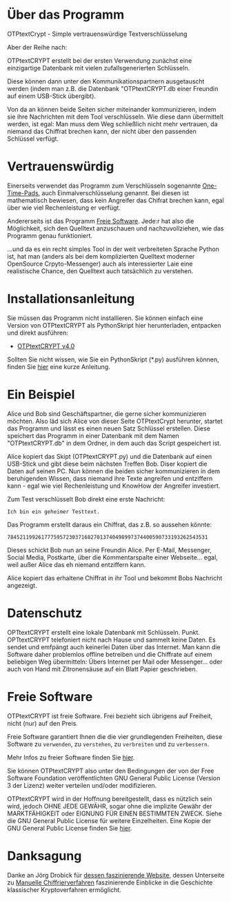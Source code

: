 # Über das Programm
OTPtextCrypt - Simple vertrauenswürdige Textverschlüsselung
 
Aber der Reihe nach:

OTPtextCRYPT erstellt bei der ersten Verwendung zunächst eine einzigartige Datenbank mit vielen zufallsgenerierten Schlüsseln.

Diese können dann unter den Kommunikationspartnern ausgetauscht werden (indem man z.B. die Datenbank "OTPtextCRYPT.db einer Freundin auf einem USB-Stick übergibt).

Von da an können beide Seiten sicher miteinander kommunizieren, indem sie ihre Nachrichten mit dem Tool verschlüsseln. Wie diese dann übermittelt werden, ist egal: Man muss dem Weg schließlich nicht mehr vertrauen, da niemand das Chiffrat brechen kann, der nicht über den passenden Schlüssel verfügt.

# Vertrauenswürdig
Einerseits verwendet das Programm zum Verschlüsseln sogenannte [One-Time-Pads](https://de.wikipedia.org/wiki/One-Time-Pad), auch Einmalverschlüsselung genannt. Bei diesen ist mathematisch bewiesen, dass kein Angreifer das Chifrat brechen kann, egal über wie viel Rechenleistung er verfügt.

Andererseits ist das Programm [Freie Software](https://fsfe.org/freesoftware/freesoftware.de.html). Jede:r hat also die Möglichkeit, sich den Quelltext anzuschauen und nachzuvollziehen, wie das Programm genau funktioniert. 

...und da es ein recht simples Tool in der weit verbreiteten Sprache Python ist, hat man (anders als bei dem komplizierten Quelltext moderner OpenSource Crpyto-Messenger) auch als interessierter Laie eine realistische Chance, den Quelltext auch tatsächlich zu verstehen.

# Installationsanleitung
Sie müssen das Programm nicht installieren. Sie können einfach eine Version von OTPtextCRYPT als PythonSkript hier herunterladen, entpacken und direkt ausführen:

- [OTPtextCRYPT v4.0](https://github.com/lehrerlaempel/OTPtextCRYPT/archive/v4.0.zip)

Sollten Sie nicht wissen, wie Sie ein PythonSkript (*.py) ausführen können, finden Sie [hier](https://github.com/lehrerlaempel/pythonstarten) eine kurze Anleitung.

# Ein Beispiel
Alice und Bob sind Geschäftspartner, die gerne sicher kommunizieren möchten. Also läd sich Alice von dieser Seite OTPtextCrypt herunter, startet das Programm und lässt es einen neuen Satz Schlüssel erstellen. Diese speichert das Programm in einer Datenbank mit dem Namen "OTPtextCRYPT.db" in dem Ordner, in dem auch das Script gespeichert ist.

Alice kopiert das Skipt (OTPtextCRYPT.py) und die Datenbank auf einen USB-Stick und gibt diese beim nächsten Treffen Bob. Diser kopiert die Daten auf seinen PC. Nun können die beiden sicher kommunizieren in dem beruhigenden Wissen, dass niemand ihre Texte angreifen und entziffern kann - egal wie viel Rechenleistung und KnowHow der Angreifer investiert.

Zum Test verschlüsselt Bob direkt eine erste Nachricht:

`Ich bin ein geheimer Testtext.`

Das Programm erstellt daraus ein Chiffrat, das z.B. so aussehen könnte:

`78452119926177759572303716827013740498997374400590733193262543531`

Dieses schickt Bob nun an seine Freundin Alice. Per E-Mail, Messenger, Social Media, Postkarte, über die Kommentarspalte einer Webseite... egal, weil außer Alice das eh niemand entziffern kann.

Alice kopiert das erhaltene Chiffrat in ihr Tool und bekommt Bobs Nachricht angezeigt. 

# Datenschutz
OPTtextCRYPT erstellt eine lokale Datenbank mit Schlüsseln. Punkt. OPTtextCRYPT telefoniert nicht nach Hause und sammelt keine Daten. Es sendet und emfpängt auch keinerlei Daten über das Internet. Man kann die Software daher problemlos offline betreiben und die Chiffrate auf einem beliebigen Weg übermitteln: Übers Internet per Mail oder Messenger... oder auch von Hand mit Zitronensäuse auf ein Blatt Papier geschrieben.

# Freie Software
OTPtextCRYPT ist freie Software. Frei bezieht sich übrigens auf Freiheit, nicht (nur) auf den Preis.

Freie Software garantiert Ihnen die die vier grundlegenden Freiheiten, diese Software zu `verwenden`, zu `verstehen`, zu `verbreiten` und zu `verbessern`.

Mehr Infos zu freier Software finden Sie [hier](https://fsfe.org/freesoftware/freesoftware.de.html).

Sie können OTPtextCRYPT also unter den Bedingungen der von der Free Software Foundation veröffentlichten GNU General Public License (Version 3 der Lizenz) weiter verteilen und/oder modifizieren. 

OTPtextCRYPT wird in der Hoffnung bereitgestellt, dass es nützlich sein wird, jedoch OHNE JEDE GEWÄHR, sogar ohne die implizite Gewähr der MARKTFÄHIGKEIT oder EIGNUNG FÜR EINEN BESTIMMTEN ZWECK. Siehe die GNU General Public License für weitere Einzelheiten. Eine Kopie der GNU General Public License finden Sie [hier](https://www.gnu.org/licenses/licenses.de.html).

# Danksagung
Danke an Jörg Drobick für [dessen faszinierende Website](http://scz.bplaced.net/), dessen Unterseite zu [Manuelle Chiffrierverfahren](http://scz.bplaced.net/m.html) faszinierende Einblicke in die Geschichte klassischer Kryptoverfahren ermöglicht.
